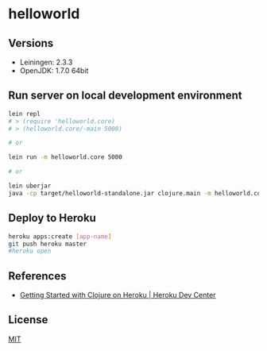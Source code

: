 # helloworld

## Versions

* Leiningen: 2.3.3
* OpenJDK: 1.7.0 64bit

## Run server on local development environment

```sh
lein repl
# > (require 'helloworld.core)
# > (helloworld.core/-main 5000)

# or

lein run -m helloworld.core 5000

# or

lein uberjar
java -cp target/helloworld-standalone.jar clojure.main -m helloworld.core 5000
```

## Deploy to Heroku

```sh
heroku apps:create [app-name]
git push heroku master
#heroku open
```

## References

* [Getting Started with Clojure on Heroku | Heroku Dev Center](https://devcenter.heroku.com/articles/getting-started-with-clojure)

## License

[MIT](http://opensource.org/licenses/MIT)
